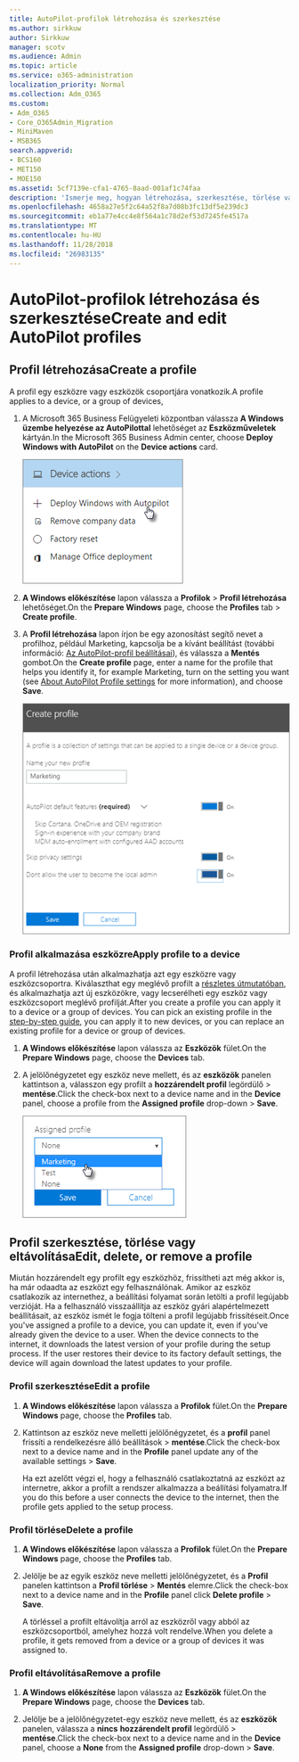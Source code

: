 ```yaml
---
title: AutoPilot-profilok létrehozása és szerkesztése
ms.author: sirkkuw
author: Sirkkuw
manager: scotv
ms.audience: Admin
ms.topic: article
ms.service: o365-administration
localization_priority: Normal
ms.collection: Adm_O365
ms.custom:
- Adm_O365
- Core_O365Admin_Migration
- MiniMaven
- MSB365
search.appverid:
- BCS160
- MET150
- MOE150
ms.assetid: 5cf7139e-cfa1-4765-8aad-001af1c74faa
description: 'Ismerje meg, hogyan létrehozása, szerkesztése, törlése vagy automata profilok eltávolítása. '
ms.openlocfilehash: 4658a27e5f2c64a52f8a7d08b3fc13df5e239dc3
ms.sourcegitcommit: eb1a77e4cc4e8f564a1c78d2ef53d7245fe4517a
ms.translationtype: MT
ms.contentlocale: hu-HU
ms.lasthandoff: 11/28/2018
ms.locfileid: "26983135"
---
```

# <a name="create-and-edit-autopilot-profiles"></a><span data-ttu-id="f0366-103">AutoPilot-profilok létrehozása és szerkesztése</span><span class="sxs-lookup"><span data-stu-id="f0366-103">Create and edit AutoPilot profiles</span></span>

## <a name="create-a-profile"></a><span data-ttu-id="f0366-104">Profil létrehozása</span><span class="sxs-lookup"><span data-stu-id="f0366-104">Create a profile</span></span>

<span data-ttu-id="f0366-105">A profil egy eszközre vagy eszközök csoportjára vonatkozik.</span><span class="sxs-lookup"><span data-stu-id="f0366-105">A profile applies to a device, or a group of devices,</span></span>
  
1. <span data-ttu-id="f0366-106">A Microsoft 365 Business Felügyeleti központban válassza **A Windows üzembe helyezése az AutoPilottal** lehetőséget az **Eszközműveletek** kártyán.</span><span class="sxs-lookup"><span data-stu-id="f0366-106">In the Microsoft 365 Business Admin center, choose **Deploy Windows with AutoPilot** on the **Device actions** card.</span></span> 
    
    ![On the Device actions card, choose Deploy Windows with Autopilot.](media/160d5c2a-11a8-48f9-a8aa-70f084b85448.png)
  
2. <span data-ttu-id="f0366-108">**A Windows előkészítése** lapon válassza a **Profilok** \> **Profil létrehozása** lehetőséget.</span><span class="sxs-lookup"><span data-stu-id="f0366-108">On the **Prepare Windows** page, choose the **Profiles** tab \> **Create profile**.</span></span>
    
3. <span data-ttu-id="f0366-109">A **Profil létrehozása** lapon írjon be egy azonosítást segítő nevet a profilhoz, például Marketing, kapcsolja be a kívánt beállítást (további információ: [Az AutoPilot-profil beállításai](autopilot-profile-settings.md)), és válassza a **Mentés** gombot.</span><span class="sxs-lookup"><span data-stu-id="f0366-109">On the **Create profile** page, enter a name for the profile that helps you identify it, for example Marketing, turn on the setting you want (see [About AutoPilot Profile settings](autopilot-profile-settings.md) for more information), and choose **Save**.</span></span>
    
    ![Enter name and turn on settings in the Create profile panel.](media/63b5a00d-6a5d-48d0-9557-e7531e80702a.png)
  
### <a name="apply-profile-to-a-device"></a><span data-ttu-id="f0366-111">Profil alkalmazása eszközre</span><span class="sxs-lookup"><span data-stu-id="f0366-111">Apply profile to a device</span></span>

<span data-ttu-id="f0366-p101">A profil létrehozása után alkalmazhatja azt egy eszközre vagy eszközcsoportra. Kiválaszthat egy meglévő profilt a [részletes útmutatóban](add-autopilot-devices-and-profile.md), és alkalmazhatja azt új eszközökre, vagy lecserélheti egy eszköz vagy eszközcsoport meglévő profilját.</span><span class="sxs-lookup"><span data-stu-id="f0366-p101">After you create a profile you can apply it to a device or a group of devices. You can pick an existing profile in the [step-by-step guide](add-autopilot-devices-and-profile.md), you can apply it to new devices, or you can replace an existing profile for a device or group of devices.</span></span> 
  
1. <span data-ttu-id="f0366-114">**A Windows előkészítése** lapon válassza az **Eszközök** fület.</span><span class="sxs-lookup"><span data-stu-id="f0366-114">On the **Prepare Windows** page, choose the **Devices** tab.</span></span> 
    
2. <span data-ttu-id="f0366-115">A jelölőnégyzetet egy eszköz neve mellett, és az **eszközök** panelen kattintson a, válasszon egy profilt a **hozzárendelt profil** legördülő \> **mentése**.</span><span class="sxs-lookup"><span data-stu-id="f0366-115">Click the check-box next to a device name and in the **Device** panel, choose a profile from the **Assigned profile** drop-down \> **Save**.</span></span>
    
    ![In the Device panel, select an Assigned profile to apply it.](media/ed0ce33f-9241-4403-a5de-2dddffdc6fb9.png)
  
## <a name="edit-delete-or-remove-a-profile"></a><span data-ttu-id="f0366-117">Profil szerkesztése, törlése vagy eltávolítása</span><span class="sxs-lookup"><span data-stu-id="f0366-117">Edit, delete, or remove a profile</span></span>

<span data-ttu-id="f0366-p102">Miután hozzárendelt egy profilt egy eszközhöz, frissítheti azt még akkor is, ha már odaadta az eszközt egy felhasználónak. Amikor az eszköz csatlakozik az internethez, a beállítási folyamat során letölti a profil legújabb verzióját. Ha a felhasználó visszaállítja az eszköz gyári alapértelmezett beállításait, az eszköz ismét le fogja tölteni a profil legújabb frissítéseit.</span><span class="sxs-lookup"><span data-stu-id="f0366-p102">Once you've assigned a profile to a device, you can update it, even if you've already given the device to a user. When the device connects to the internet, it downloads the latest version of your profile during the setup process. If the user restores their device to its factory default settings, the device will again download the latest updates to your profile.</span></span> 
  
### <a name="edit-a-profile"></a><span data-ttu-id="f0366-121">Profil szerkesztése</span><span class="sxs-lookup"><span data-stu-id="f0366-121">Edit a profile</span></span>

1. <span data-ttu-id="f0366-122">**A Windows előkészítése** lapon válassza a **Profilok** fület.</span><span class="sxs-lookup"><span data-stu-id="f0366-122">On the **Prepare Windows** page, choose the **Profiles** tab.</span></span> 
    
2. <span data-ttu-id="f0366-123">Kattintson az eszköz neve melletti jelölőnégyzetet, és a **profil** panel frissíti a rendelkezésre álló beállítások \> **mentése**.</span><span class="sxs-lookup"><span data-stu-id="f0366-123">Click the check-box next to a device name and in the **Profile** panel update any of the available settings \> **Save**.</span></span>
    
    <span data-ttu-id="f0366-124">Ha ezt azelőtt végzi el, hogy a felhasználó csatlakoztatná az eszközt az internetre, akkor a profilt a rendszer alkalmazza a beállítási folyamatra.</span><span class="sxs-lookup"><span data-stu-id="f0366-124">If you do this before a user connects the device to the internet, then the profile gets applied to the setup process.</span></span>
    
### <a name="delete-a-profile"></a><span data-ttu-id="f0366-125">Profil törlése</span><span class="sxs-lookup"><span data-stu-id="f0366-125">Delete a profile</span></span>

1. <span data-ttu-id="f0366-126">**A Windows előkészítése** lapon válassza a **Profilok** fület.</span><span class="sxs-lookup"><span data-stu-id="f0366-126">On the **Prepare Windows** page, choose the **Profiles** tab.</span></span> 
    
2. <span data-ttu-id="f0366-127">Jelölje be az egyik eszköz neve melletti jelölőnégyzetet, és a **Profil** panelen kattintson a **Profil törlése** \> **Mentés** elemre.</span><span class="sxs-lookup"><span data-stu-id="f0366-127">Click the check-box next to a device name and in the **Profile** panel click **Delete profile** \> **Save**.</span></span>
    
    <span data-ttu-id="f0366-128">A törléssel a profilt eltávolítja arról az eszközről vagy abból az eszközcsoportból, amelyhez hozzá volt rendelve.</span><span class="sxs-lookup"><span data-stu-id="f0366-128">When you delete a profile, it gets removed from a device or a group of devices it was assigned to.</span></span>
    
### <a name="remove-a-profile"></a><span data-ttu-id="f0366-129">Profil eltávolítása</span><span class="sxs-lookup"><span data-stu-id="f0366-129">Remove a profile</span></span>

1. <span data-ttu-id="f0366-130">**A Windows előkészítése** lapon válassza az **Eszközök** fület.</span><span class="sxs-lookup"><span data-stu-id="f0366-130">On the **Prepare Windows** page, choose the **Devices** tab.</span></span> 
    
2. <span data-ttu-id="f0366-131">Jelölje be a jelölőnégyzetet-egy eszköz neve mellett, és az **eszközök** panelen, válassza a **nincs** **hozzárendelt profil** legördülő \> **mentése**.</span><span class="sxs-lookup"><span data-stu-id="f0366-131">Click the check-box next to a device name and in the **Device** panel, choose a **None** from the **Assigned profile** drop-down \> **Save**.</span></span>
    
